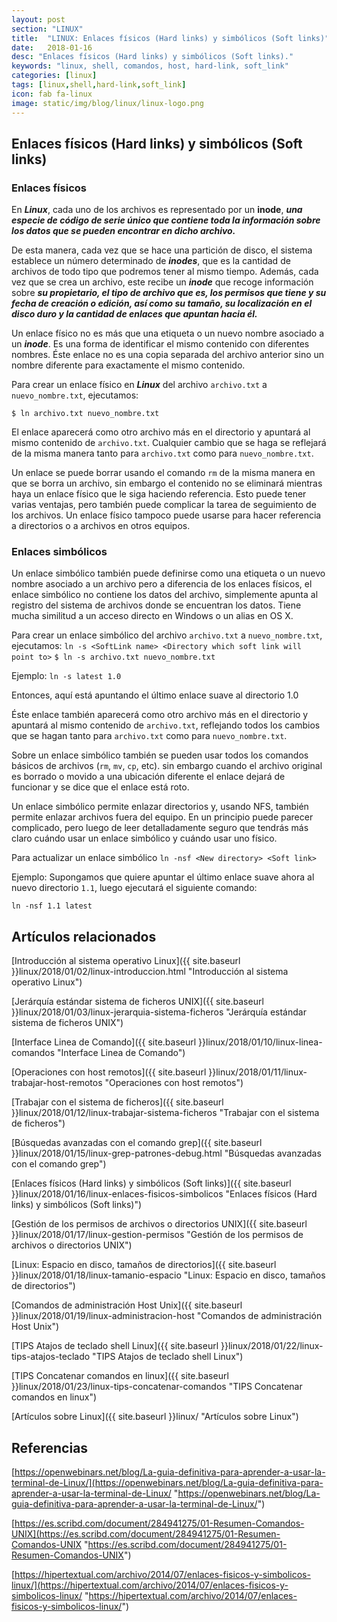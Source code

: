 ```yaml
---
layout: post
section: "LINUX"
title:  "LINUX: Enlaces físicos (Hard links) y simbólicos (Soft links)"
date:   2018-01-16
desc: "Enlaces físicos (Hard links) y simbólicos (Soft links)."
keywords: "linux, shell, comandos, host, hard-link, soft_link"
categories: [linux]
tags: [linux,shell,hard-link,soft_link]
icon: fab fa-linux
image: static/img/blog/linux/linux-logo.png
---
```


## Enlaces físicos (Hard links) y simbólicos (Soft links) ##

### Enlaces físicos ###

En ***Linux***, cada uno de los archivos es representado por un **inode**, ***una especie de código de serie único que contiene toda la información sobre los datos que se pueden encontrar en dicho archivo.***

De esta manera, cada vez que se hace una partición de disco, el sistema establece un número determinado de ***inodes***, que es la cantidad de archivos de todo tipo que podremos tener al mismo tiempo. Además, cada vez que se crea un archivo, este recibe un ***inode*** que recoge información sobre ***su propietario, el tipo de archivo que es, los permisos que tiene y su fecha de creación o edición, así como su tamaño, su localización en el disco duro y la cantidad de enlaces que apuntan hacia él.***

<!-- more -->

Un enlace físico no es más que una etiqueta o un nuevo nombre asociado a un ***inode***. Es una forma de identificar el mismo contenido con diferentes nombres. Éste enlace no es una copia separada del archivo anterior sino un nombre diferente para exactamente el mismo contenido.

Para crear un enlace físico en ***Linux*** del archivo `archivo.txt` a `nuevo_nombre.txt`, ejecutamos:

`$ ln archivo.txt nuevo_nombre.txt`

El enlace aparecerá como otro archivo más en el directorio y apuntará al mismo contenido de `archivo.txt`. Cualquier cambio que se haga se reflejará de la misma manera tanto para `archivo.txt` como para `nuevo_nombre.txt`.

Un enlace se puede borrar usando el comando `rm` de la misma manera en que se borra un archivo, sin embargo el contenido no se eliminará mientras haya un enlace físico que le siga haciendo referencia. Esto puede tener varias ventajas, pero también puede complicar la tarea de seguimiento de los archivos. Un enlace físico tampoco puede usarse para hacer referencia a directorios o a archivos en otros equipos.

### Enlaces simbólicos ###

Un enlace simbólico también puede definirse como una etiqueta o un nuevo nombre asociado a un archivo pero a diferencia de los enlaces físicos, el enlace simbólico no contiene los datos del archivo, simplemente apunta al registro del sistema de archivos donde se encuentran los datos. Tiene mucha similitud a un acceso directo en Windows o un alias en OS X.

Para crear un enlace simbólico del archivo `archivo.txt` a `nuevo_nombre.txt`, ejecutamos:
`ln -s <SoftLink name> <Directory which soft link will point to>`
`$ ln -s archivo.txt nuevo_nombre.txt`

Ejemplo: 
`ln -s latest 1.0`

Entonces, aquí está apuntando el último enlace suave al directorio 1.0

Éste enlace también aparecerá como otro archivo más en el directorio y apuntará al mismo contenido de `archivo.txt`, reflejando todos los cambios que se hagan tanto para `archivo.txt` como para `nuevo_nombre.txt`.

Sobre un enlace simbólico también se pueden usar todos los comandos básicos de archivos (`rm`, `mv`, `cp`, etc). sin embargo cuando el archivo original es borrado o movido a una ubicación diferente el enlace dejará de funcionar y se dice que el enlace está roto.

Un enlace simbólico permite enlazar directorios y, usando NFS, también permite enlazar archivos fuera del equipo. En un principio puede parecer complicado, pero luego de leer detalladamente seguro que tendrás más claro cuándo usar un enlace simbólico y cuándo usar uno físico.

Para actualizar un enlace simbólico
`ln -nsf <New directory> <Soft link>`

Ejemplo: Supongamos que quiere apuntar el último enlace suave ahora al nuevo directorio `1.1`, luego ejecutará el siguiente comando:

 `ln -nsf 1.1 latest`


## Artículos relacionados ##

[Introducción al sistema operativo Linux]({{ site.baseurl }}linux/2018/01/02/linux-introduccion.html "Introducción al sistema operativo Linux")

[Jerárquía estándar sistema de ficheros UNIX]({{ site.baseurl }}linux/2018/01/03/linux-jerarquia-sistema-ficheros "Jerárquía estándar sistema de ficheros UNIX")

[Interface Linea de Comando]({{ site.baseurl }}linux/2018/01/10/linux-linea-comandos "Interface Linea de Comando")

[Operaciones con host remotos]({{ site.baseurl }}linux/2018/01/11/linux-trabajar-host-remotos "Operaciones con host remotos")

[Trabajar con el sistema de ficheros]({{ site.baseurl }}linux/2018/01/12/linux-trabajar-sistema-ficheros "Trabajar con el sistema de ficheros")

[Búsquedas avanzadas con el comando grep]({{ site.baseurl }}linux/2018/01/15/linux-grep-patrones-debug.html "Búsquedas avanzadas con el comando grep")

[Enlaces físicos (Hard links) y simbólicos (Soft links)]({{ site.baseurl }}linux/2018/01/16/linux-enlaces-fisicos-simbolicos "Enlaces físicos (Hard links) y simbólicos (Soft links)")

[Gestión de los permisos de archivos o directorios UNIX]({{ site.baseurl }}linux/2018/01/17/linux-gestion-permisos "Gestión de los permisos de archivos o directorios UNIX")

[Linux: Espacio en disco, tamaños de directorios]({{ site.baseurl }}linux/2018/01/18/linux-tamanio-espacio "Linux: Espacio en disco, tamaños de directorios")

[Comandos de administración Host Unix]({{ site.baseurl }}linux/2018/01/19/linux-administracion-host "Comandos de administración Host Unix")

[TIPS Atajos de teclado shell Linux]({{ site.baseurl }}linux/2018/01/22/linux-tips-atajos-teclado "TIPS Atajos de teclado shell Linux")

[TIPS Concatenar comandos en linux]({{ site.baseurl }}linux/2018/01/23/linux-tips-concatenar-comandos "TIPS Concatenar comandos en linux")

[Artículos sobre Linux]({{ site.baseurl }}linux/ "Artículos sobre Linux")

## Referencias ##

[https://openwebinars.net/blog/La-guia-definitiva-para-aprender-a-usar-la-terminal-de-Linux/](https://openwebinars.net/blog/La-guia-definitiva-para-aprender-a-usar-la-terminal-de-Linux/ "https://openwebinars.net/blog/La-guia-definitiva-para-aprender-a-usar-la-terminal-de-Linux/")

[https://es.scribd.com/document/284941275/01-Resumen-Comandos-UNIX](https://es.scribd.com/document/284941275/01-Resumen-Comandos-UNIX "https://es.scribd.com/document/284941275/01-Resumen-Comandos-UNIX")

[https://hipertextual.com/archivo/2014/07/enlaces-fisicos-y-simbolicos-linux/](https://hipertextual.com/archivo/2014/07/enlaces-fisicos-y-simbolicos-linux/ "https://hipertextual.com/archivo/2014/07/enlaces-fisicos-y-simbolicos-linux/")